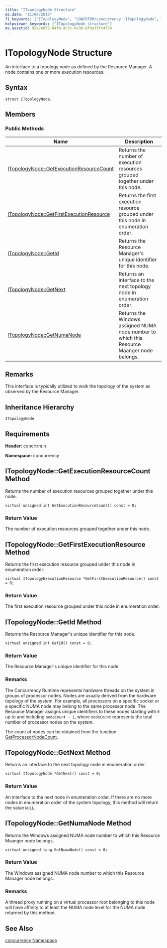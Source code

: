 ```yaml
---
title: "ITopologyNode Structure"
ms.date: "11/04/2016"
f1_keywords: ["ITopologyNode", "CONCRTRM/concurrency::ITopologyNode", "CONCRTRM/concurrency::ITopologyNode::ITopologyNode::GetExecutionResourceCount", "CONCRTRM/concurrency::ITopologyNode::ITopologyNode::GetFirstExecutionResource", "CONCRTRM/concurrency::ITopologyNode::ITopologyNode::GetId", "CONCRTRM/concurrency::ITopologyNode::ITopologyNode::GetNext", "CONCRTRM/concurrency::ITopologyNode::ITopologyNode::GetNumaNode"]
helpviewer_keywords: ["ITopologyNode structure"]
ms.assetid: 92e7e032-04f6-4c7c-be36-8f9a35fc4734
---
```

# ITopologyNode Structure

An interface to a topology node as defined by the Resource Manager. A node contains one or more execution resources.

## Syntax

```
struct ITopologyNode;
```

## Members

### Public Methods

|Name|Description|
|----------|-----------------|
|[ITopologyNode::GetExecutionResourceCount](#getexecutionresourcecount)|Returns the number of execution resources grouped together under this node.|
|[ITopologyNode::GetFirstExecutionResource](#getfirstexecutionresource)|Returns the first execution resource grouped under this node in enumeration order.|
|[ITopologyNode::GetId](#getid)|Returns the Resource Manager's unique identifier for this node.|
|[ITopologyNode::GetNext](#getnext)|Returns an interface to the next topology node in enumeration order.|
|[ITopologyNode::GetNumaNode](#getnumanode)|Returns the Windows assigned NUMA node number to which this Resource Maanger node belongs.|

## Remarks

This interface is typically utilized to walk the topology of the system as observed by the Resource Manager.

## Inheritance Hierarchy

`ITopologyNode`

## Requirements

**Header:** concrtrm.h

**Namespace:** concurrency

##  <a name="getexecutionresourcecount"></a>  ITopologyNode::GetExecutionResourceCount Method

Returns the number of execution resources grouped together under this node.

```
virtual unsigned int GetExecutionResourceCount() const = 0;
```

### Return Value

The number of execution resources grouped together under this node.

##  <a name="getfirstexecutionresource"></a>  ITopologyNode::GetFirstExecutionResource Method

Returns the first execution resource grouped under this node in enumeration order.

```
virtual ITopologyExecutionResource *GetFirstExecutionResource() const = 0;
```

### Return Value

The first execution resource grouped under this node in enumeration order.

##  <a name="getid"></a>  ITopologyNode::GetId Method

Returns the Resource Manager's unique identifier for this node.

```
virtual unsigned int GetId() const = 0;
```

### Return Value

The Resource Manager's unique identifier for this node.

### Remarks

The Concurrency Runtime represents hardware threads on the system in groups of processor nodes. Nodes are usually derived from the hardware topology of the system. For example, all processors on a specific socket or a specific NUMA node may belong to the same processor node. The Resource Manager assigns unique identifiers to these nodes starting with `0` up to and including `nodeCount - 1`, where `nodeCount` represents the total number of processor nodes on the system.

The count of nodes can be obtained from the function [GetProcessorNodeCount](concurrency-namespace-functions.md).

##  <a name="getnext"></a>  ITopologyNode::GetNext Method

Returns an interface to the next topology node in enumeration order.

```
virtual ITopologyNode *GetNext() const = 0;
```

### Return Value

An interface to the next node in enumeration order. If there are no more nodes in enumeration order of the system topology, this method will return the value `NULL`.

##  <a name="getnumanode"></a>  ITopologyNode::GetNumaNode Method

Returns the Windows assigned NUMA node number to which this Resource Maanger node belongs.

```
virtual unsigned long GetNumaNode() const = 0;
```

### Return Value

The Windows assigned NUMA node number to which this Resource Manager node belongs.

### Remarks

A thread proxy running on a virtual processor root belonging to this node will have affinity to at least the NUMA node level for the NUMA node returned by this method.

## See Also

[concurrency Namespace](concurrency-namespace.md)
